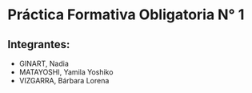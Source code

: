 # Práctica Formativa Obligatoria N° 1

## Integrantes:

* GINART, Nadia
* MATAYOSHI, Yamila Yoshiko
* VIZGARRA, Bárbara Lorena